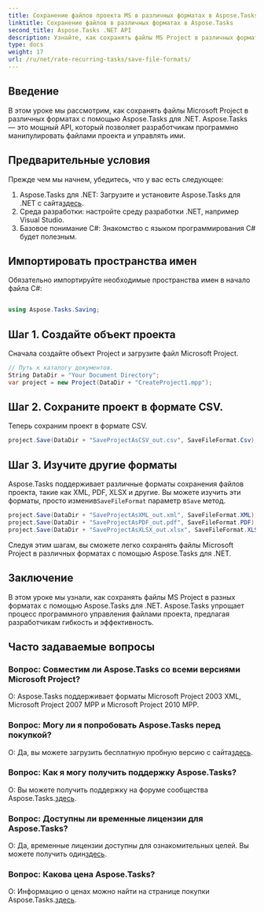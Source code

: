 ```yaml
---
title: Сохранение файлов проекта MS в различных форматах в Aspose.Tasks
linktitle: Сохранение файлов в различных форматах в Aspose.Tasks
second_title: Aspose.Tasks .NET API
description: Узнайте, как сохранять файлы MS Project в различных форматах с помощью Aspose.Tasks для .NET. Простые шаги для эффективного управления проектами.
type: docs
weight: 17
url: /ru/net/rate-recurring-tasks/save-file-formats/
---
```

## Введение
В этом уроке мы рассмотрим, как сохранять файлы Microsoft Project в различных форматах с помощью Aspose.Tasks для .NET. Aspose.Tasks — это мощный API, который позволяет разработчикам программно манипулировать файлами проекта и управлять ими.
## Предварительные условия
Прежде чем мы начнем, убедитесь, что у вас есть следующее:
1.  Aspose.Tasks для .NET: Загрузите и установите Aspose.Tasks для .NET с сайта[здесь](https://releases.aspose.com/tasks/net/).
2. Среда разработки: настройте среду разработки .NET, например Visual Studio.
3. Базовое понимание C#: Знакомство с языком программирования C# будет полезным.

## Импортировать пространства имен
Обязательно импортируйте необходимые пространства имен в начало файла C#:
```csharp

using Aspose.Tasks.Saving;
```
## Шаг 1. Создайте объект проекта
Сначала создайте объект Project и загрузите файл Microsoft Project.
```csharp
// Путь к каталогу документов.
String DataDir = "Your Document Directory";
var project = new Project(DataDir + "CreateProject1.mpp");
```
## Шаг 2. Сохраните проект в формате CSV.
Теперь сохраним проект в формате CSV. 
```csharp
project.Save(DataDir + "SaveProjectAsCSV_out.csv", SaveFileFormat.Csv);
```
## Шаг 3. Изучите другие форматы
 Aspose.Tasks поддерживает различные форматы сохранения файлов проекта, такие как XML, PDF, XLSX и другие. Вы можете изучить эти форматы, просто изменив`SaveFileFormat` параметр в`Save` метод.
```csharp
project.Save(DataDir + "SaveProjectAsXML_out.xml", SaveFileFormat.XML);
project.Save(DataDir + "SaveProjectAsPDF_out.pdf", SaveFileFormat.PDF);
project.Save(DataDir + "SaveProjectAsXLSX_out.xlsx", SaveFileFormat.XLSX);
```
Следуя этим шагам, вы сможете легко сохранять файлы Microsoft Project в различных форматах с помощью Aspose.Tasks для .NET.

## Заключение
В этом уроке мы узнали, как сохранять файлы MS Project в разных форматах с помощью Aspose.Tasks для .NET. Aspose.Tasks упрощает процесс программного управления файлами проекта, предлагая разработчикам гибкость и эффективность.
## Часто задаваемые вопросы
### Вопрос: Совместим ли Aspose.Tasks со всеми версиями Microsoft Project?
О: Aspose.Tasks поддерживает форматы Microsoft Project 2003 XML, Microsoft Project 2007 MPP и Microsoft Project 2010 MPP.
### Вопрос: Могу ли я попробовать Aspose.Tasks перед покупкой?
 О: Да, вы можете загрузить бесплатную пробную версию с сайта[здесь](https://releases.aspose.com/).
### Вопрос: Как я могу получить поддержку Aspose.Tasks?
 О: Вы можете получить поддержку на форуме сообщества Aspose.Tasks.[здесь](https://forum.aspose.com/c/tasks/15).
### Вопрос: Доступны ли временные лицензии для Aspose.Tasks?
 О: Да, временные лицензии доступны для ознакомительных целей. Вы можете получить один[здесь](https://purchase.aspose.com/temporary-license/).
### Вопрос: Какова цена Aspose.Tasks?
 О: Информацию о ценах можно найти на странице покупки Aspose.Tasks.[здесь](https://purchase.aspose.com/buy).